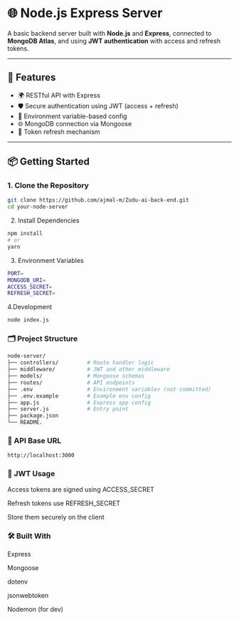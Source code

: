# 🌐 Node.js Express Server

A basic backend server built with **Node.js** and **Express**, connected to **MongoDB Atlas**, and using **JWT authentication** with access and refresh tokens.

---

## 🚀 Features

- 🌍 RESTful API with Express
- 🛡️ Secure authentication using JWT (access + refresh)
- 🌱 Environment variable-based config
- 🌐 MongoDB connection via Mongoose
- 🔄 Token refresh mechanism

---

## 📦 Getting Started

### 1. Clone the Repository

```bash
git clone https://github.com/ajmal-m/Zudu-ai-back-end.git
cd your-node-server
```

2. Install Dependencies

```bash
npm install
# or
yarn

```
3. Environment Variables
```bash
PORT=
MONGODB_URI=
ACCESS_SECRET=
REFRESH_SECRET=


```

4.Development

```bash
node index.js
```
### 🗂️ Project Structure

```bash
node-server/
├── controllers/         # Route handler logic
├── middleware/          # JWT and other middleware
├── models/              # Mongoose schemas
├── routes/              # API endpoints
├── .env                 # Environment variables (not committed)
├── .env.example         # Example env config
├── app.js               # Express app config
├── server.js            # Entry point
├── package.json
└── README.
```
### 📡 API Base URL
```bash
http://localhost:3000

```
### 🔐 JWT Usage
Access tokens are signed using ACCESS_SECRET

Refresh tokens use REFRESH_SECRET

Store them securely on the client


### 🛠️ Built With

Express

Mongoose

dotenv

jsonwebtoken

Nodemon (for dev)
